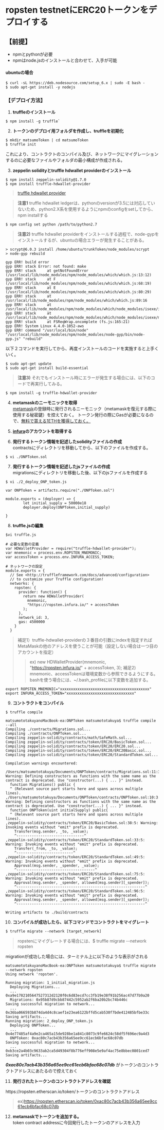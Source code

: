 # ropsten testnetにERC20トークンをデプロイする


## 【前提】  
* npmとpythonが必要  
* npmはnode.jsのインストールと合わせて、入手が可能  

#### ubuntuの場合
```
$ curl -sL https://deb.nodesource.com/setup_6.x | sudo -E bash -
$ sudo apt-get install -y nodejs
```

### 【デプロイ方法】
1. **truffleのインストール**
```
$ npm install -g truffle`
```
2. **トークンのデプロイ用フォルダを作成し、truffleを初期化**
```
$ mkdir matsumoToken | cd matsumoToken
$ truffle init
```
これにより、コントラクトのコンパイル及び、ネットワークにマイグレーションするのに必要なファイルやフォルダの最小構成が作成される。



3. **zeppelin solidityとtruffle hdwallet providerのインストール**
```
$ npm install zeppelin-solidity@1.7.0
$ npm install truffle-hdwallet-provider
```
>[truffle hdwallet provider](https://github.com/trufflesuite/truffle-hdwallet-provider)  

>**注意1** truffle hdwallet ledgerは、pythonのversionが3.5には対応していないため、python2.X系を使用するようにnpmのconfigをsetしてから、npm installする
```
$ npm config set python /path/to/python2.7
```
>**注意2)** truffle hdwallet providerをインストールする過程で、node-gypをインストールするが、ubuntuの場合エラーが発生することがある。
```
> scrypt@6.0.3 install /home/ubuntu/trunkToken/node_modules/scrypt
> node-gyp rebuild
```
```
gyp ERR! build error
gyp ERR! stack Error: not found: make
gyp ERR! stack     at getNotFoundError (/usr/local/lib/node_modules/npm/node_modules/which/which.js:13:12)
gyp ERR! stack     at F (/usr/local/lib/node_modules/npm/node_modules/which/which.js:68:19)
gyp ERR! stack     at E (/usr/local/lib/node_modules/npm/node_modules/which/which.js:80:29)
gyp ERR! stack     at /usr/local/lib/node_modules/npm/node_modules/which/which.js:89:16
gyp ERR! stack     at /usr/local/lib/node_modules/npm/node_modules/which/node_modules/isexe/index.js:42:5
gyp ERR! stack     at /usr/local/lib/node_modules/npm/node_modules/which/node_modules/isexe/mode.js:8:5
gyp ERR! stack     at FSReqWrap.oncomplete (fs.js:165:21)
gyp ERR! System Linux 4.4.0-1052-aws
gyp ERR! command "/usr/local/bin/node" "/usr/local/lib/node_modules/npm/node_modules/node-gyp/bin/node-gyp.js" "rebuild"
```

以下２コマンドを実行してから、再度インストールのコードを実施すると上手くいく。

```
$ sudo apt-get update
$ sudo apt-get install build-essential
```

>**注意3)** それでもインストール時にエラーが発生する場合には、以下のコードで再実行してみる。

```
$ npm install –g truffle-hdwallet-provider
```

4. **metamaskのニーモニックを取得**  
[metamask](https://chrome.google.com/webstore/detail/metamask/nkbihfbeogaeaoehlefnkodbefgpgknn?hl=ja)の登録時に発行されるニーモニック（metamaskを復元する際に使用する秘密鍵）を控えておく。
トークン発行の際にGasが必要になるので、[無料で貰える1ETHを獲得しておく。](https://qiita.com/tmikada/items/cdc5a3871f655cb7b67d)

5. **[infura](https://infura.io)のアカウントを取得する**

6. **発行するトークン情報を記述したsolidityファイルの作成**  
contractsにディレクトリを移動してから、以下のファイルを作成する。

```
$ vi ./ONPToken.sol
```


7. **発行するトークン情報を記述したjsファイルの作成**  
migrationsにディレクトリを移動した後、以下のjsファイルを作成する

```
$ vi ./2_deploy_ONP_token.js
```
```
var ONPToken = artifacts.require("./ONPToken.sol")

module.exports = (deployer) => {
        let initial_supply = 50000e18
        deployer.deploy(ONPToken,initial_supply)

}
```

8. **truffle.jsの編集**
```
$vi truffle.js
```
```
# 必要な変数の定義
var HDWalletProvider = require("truffle-hdwallet-provider");
var mnemonic = process.env.ROPSTEN_MNEMONIC;
var accessToken = process.env.INFURA_ACCESS_TOKEN;

# ネットワークの設定
module.exports = {
  // See <http://truffleframework.com/docs/advanced/configuration>
  // to customize your Truffle configuration!
  networks: {
    ropsten: {
      provider: function() {
        return new HDWalletProvider(
          mnemonic,
          "https://ropsten.infura.io/" + accessToken
        );
      },
      network_id: 3,
      gas: 4500000
    }
  }
```

>補足1）truffle-hdwallet-providerの３番目の引数にindexを指定すればMetaMaskの他のアドレスを使うことが可能（設定しない場合は一つ目のアカウントを指定）
>>ex)  new HDWalletProvider(mnemonic, "https://ropsten.infura.io/" + accessToken, 3);
>補足2)
mnemonic、accessTokenは環境変数から参照できるようにする。
bashを使う場合には、~/.bash_profileに以下変数を追加する。
```
export ROPSTEN_MNEMONIC="xxxxxxxxxxxxxxxxxxxxxxxxxxxxxxxxxxxxxxxxx"
export INFURA_ACCESS_TOKEN="xxxxxxxxxxxxxxxxxxxxxxxxxxxxxxx"
```

9. **コントラクトをコンパイル**
```
$ truffle compile
```

```
matsumototakuyanoMacBook-ea:ONPToken matsumototakuya$ truffle compile --all
Compiling ./contracts/Migrations.sol...
Compiling ./contracts/ONPToken.sol...
Compiling zeppelin-solidity/contracts/math/SafeMath.sol...
Compiling zeppelin-solidity/contracts/token/ERC20/BasicToken.sol...
Compiling zeppelin-solidity/contracts/token/ERC20/ERC20.sol...
Compiling zeppelin-solidity/contracts/token/ERC20/ERC20Basic.sol...
Compiling zeppelin-solidity/contracts/token/ERC20/StandardToken.sol...

Compilation warnings encountered:

/Users/matsumototakuya/Documents/ONPToken/contracts/Migrations.sol:11:3: Warning: Defining constructors as functions with the same name as the contract is deprecated. Use "constructor(...) { ... }" instead.
  function Migrations() public {
  ^ (Relevant source part starts here and spans across multiple lines).
,/Users/matsumototakuya/Documents/ONPToken/contracts/ONPToken.sol:10:3: Warning: Defining constructors as functions with the same name as the contract is deprecated. Use "constructor(...) { ... }" instead.
  function ONPToken(uint initialSupply) public{
  ^ (Relevant source part starts here and spans across multiple lines).
,zeppelin-solidity/contracts/token/ERC20/BasicToken.sol:38:5: Warning: Invoking events without "emit" prefix is deprecated.
    Transfer(msg.sender, _to, _value);
    ^-------------------------------^
,zeppelin-solidity/contracts/token/ERC20/StandardToken.sol:33:5: Warning: Invoking events without "emit" prefix is deprecated.
    Transfer(_from, _to, _value);
    ^--------------------------^
,zeppelin-solidity/contracts/token/ERC20/StandardToken.sol:49:5: Warning: Invoking events without "emit" prefix is deprecated.
    Approval(msg.sender, _spender, _value);
    ^------------------------------------^
,zeppelin-solidity/contracts/token/ERC20/StandardToken.sol:75:5: Warning: Invoking events without "emit" prefix is deprecated.
    Approval(msg.sender, _spender, allowed[msg.sender][_spender]);
    ^-----------------------------------------------------------^
,zeppelin-solidity/contracts/token/ERC20/StandardToken.sol:96:5: Warning: Invoking events without "emit" prefix is deprecated.
    Approval(msg.sender, _spender, allowed[msg.sender][_spender]);
    ^-----------------------------------------------------------^

Writing artifacts to ./build/contracts
```
10. **コンパイルが成功したら、以下コマンドでコントラクトをマイグレート**
```
$ truffle migrate --network [target_network]
```
>ropstenにマイグレートする場合には、$ truffle migrate --network ropsten

migrationが成功した場合には、ターミナル上に以下のような表示がされる
```
matsumototakuyanoMacBook-ea:ONPToken matsumototakuya$ truffle migrate --network ropsten
Using network 'ropsten'.

Running migration: 1_initial_migration.js
  Deploying Migrations...
  ... 0xa9e1782105647527312d2120f0c6d83ecd7cc3fb19e38f91b256ac47d77b9a20
  Migrations: 0x95b87d9cbb87442c5952ab2f6ba20b2bc74b446c
Saving successful migration to network...
  ... 0x36ba066593b874da4d4c8caef1e23ea6122bffd5cab530f7bde412485bfbe33c
Saving artifacts...
Running migration: 2_deploy_ONP_token.js
  Deploying ONPToken...
  ... 0x4e77485af4a9e2ca465a15de928be1a841c8073c9fe6624c58df5f696ec9a4d3
  ONPToken: 0xac80c7acb43b356a65ee9cc61ecb6bfac68c07db
Saving successful migration to network...
  ... 0xb3ce2a4b03c9633ab2ca5d49304f8b776eff908e5e9af4ac75e8bbec0801ced7
Saving artifacts...
```
***0xac80c7acb43b356a65ee9cc61ecb6bfac68c07db*** がトークンのコントラクトアドレスにあたるので控えておく

11. **発行されたトークンのコントラクトアドレスを確認**  

https\://ropsten.etherscan.io/token/トークンのコントラクトアドレス
>ex)https://ropsten.etherscan.io/token/0xac80c7acb43b356a65ee9cc61ecb6bfac68c07db

12. **metamaskでトークンを追加する。**  
token contract addressに今回発行したトークンのアドレスを入力
